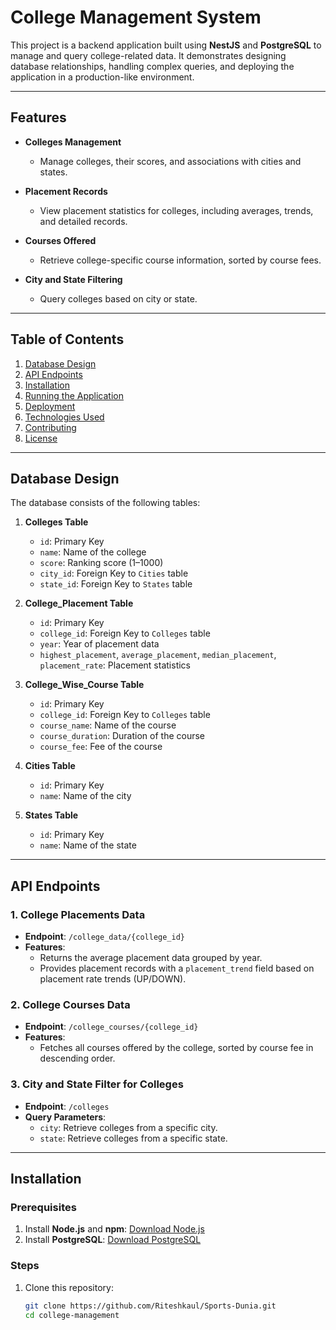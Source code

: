# College Management System  

This project is a backend application built using **NestJS** and **PostgreSQL** to manage and query college-related data. It demonstrates designing database relationships, handling complex queries, and deploying the application in a production-like environment.  

---

## Features  

- **Colleges Management**  
  - Manage colleges, their scores, and associations with cities and states.  

- **Placement Records**  
  - View placement statistics for colleges, including averages, trends, and detailed records.  

- **Courses Offered**  
  - Retrieve college-specific course information, sorted by course fees.  

- **City and State Filtering**  
  - Query colleges based on city or state.  



---

## Table of Contents  

1. [Database Design](#database-design)  
2. [API Endpoints](#api-endpoints)  
3. [Installation](#installation)  
4. [Running the Application](#running-the-application)  
5. [Deployment](#deployment)  
6. [Technologies Used](#technologies-used)  
7. [Contributing](#contributing)  
8. [License](#license)  

---

## Database Design  

The database consists of the following tables:  

1. **Colleges Table**  
   - `id`: Primary Key  
   - `name`: Name of the college  
   - `score`: Ranking score (1–1000)  
   - `city_id`: Foreign Key to `Cities` table  
   - `state_id`: Foreign Key to `States` table  

2. **College_Placement Table**  
   - `id`: Primary Key  
   - `college_id`: Foreign Key to `Colleges` table  
   - `year`: Year of placement data  
   - `highest_placement`, `average_placement`, `median_placement`, `placement_rate`: Placement statistics  

3. **College_Wise_Course Table**  
   - `id`: Primary Key  
   - `college_id`: Foreign Key to `Colleges` table  
   - `course_name`: Name of the course  
   - `course_duration`: Duration of the course  
   - `course_fee`: Fee of the course  

4. **Cities Table**  
   - `id`: Primary Key  
   - `name`: Name of the city  

5. **States Table**  
   - `id`: Primary Key  
   - `name`: Name of the state  

---

## API Endpoints  

### 1. College Placements Data  

- **Endpoint**: `/college_data/{college_id}`  
- **Features**:  
  - Returns the average placement data grouped by year.  
  - Provides placement records with a `placement_trend` field based on placement rate trends (UP/DOWN).  

### 2. College Courses Data  

- **Endpoint**: `/college_courses/{college_id}`  
- **Features**:  
  - Fetches all courses offered by the college, sorted by course fee in descending order.  

### 3. City and State Filter for Colleges  

- **Endpoint**: `/colleges`  
- **Query Parameters**:  
  - `city`: Retrieve colleges from a specific city.  
  - `state`: Retrieve colleges from a specific state.  

---

## Installation  

### Prerequisites  

1. Install **Node.js** and **npm**: [Download Node.js](https://nodejs.org/)  
2. Install **PostgreSQL**: [Download PostgreSQL](https://www.postgresql.org/)  

### Steps  

1. Clone this repository:  
   ```bash  
   git clone https://github.com/Riteshkaul/Sports-Dunia.git
   cd college-management  
